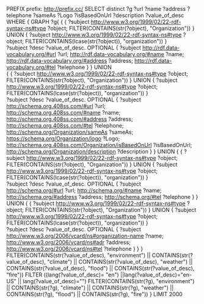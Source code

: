 PREFIX prefix: <http://prefix.cc/>
SELECT distinct ?g ?url ?name ?address ?telephone ?sameAs ?Logo ?isBasedOnUrl ?description ?value_of_desc
WHERE { 
  GRAPH ?g{
  {
    { 
        ?subject <http://www.w3.org/1999/02/22-rdf-syntax-ns#type> ?object;
        FILTER(CONTAINS(str(?object), "Organization")) 
    }
    UNION
    {
    	?subject <http://www.w3.org/1999/02/22-rdf-syntax-ns#type> ?object;
        FILTER(CONTAINS(lcase(str(?object)), "organization"))
    }	
    ?subject ?desc ?value_of_desc.
    OPTIONAL
    {
        ?subject <http://rdf.data-vocabulary.org/#url> ?url;
                 <http://rdf.data-vocabulary.org/#name> ?name;
                 <http://rdf.data-vocabulary.org/#address> ?address;
                 <http://rdf.data-vocabulary.org/#tel> ?telephone
    }
  } 
  UNION 		
  { 
    {
        ?subject <http://www.w3.org/1999/02/22-rdf-syntax-ns#type> ?object;
        FILTER(CONTAINS(str(?object), "Organization")) 
    }
    UNION
    {
    	?subject <http://www.w3.org/1999/02/22-rdf-syntax-ns#type> ?object;
        FILTER(CONTAINS(lcase(str(?object)), "organization"))
    }	
    ?subject ?desc ?value_of_desc.
    OPTIONAL
    {
        ?subject <http://schema.org.408ss.com/#url> ?url;
                 <http://schema.org.408ss.com/#name> ?name;
                 <http://schema.org.408ss.com/#address> ?address;
                 <http://schema.org.408ss.com/#tel> ?telephone;
                 <http://schema.org/Organization/sameAs> ?sameAs;
                 <https://schema.org/Organization/logo> ?Logo;
                 <http://schema.org.408ss.com/Organization/isBasedOnUrl> ?isBasedOnUrl;
                 <http://schema.org/Organization/description> ?description
    }
  } 
  UNION
  { 
    {
        ?subject <http://www.w3.org/1999/02/22-rdf-syntax-ns#type> ?object;
        FILTER(CONTAINS(str(?object), "Organization")) 
    }
    UNION
    {
    	?subject <http://www.w3.org/1999/02/22-rdf-syntax-ns#type> ?object;
        FILTER(CONTAINS(lcase(str(?object)), "organization"))
    }	
    ?subject ?desc ?value_of_desc.
    OPTIONAL
    {
        ?subject <http://schema.org/#url> ?url;
                 <http://schema.org/#name> ?name;
                 <http://schema.org/#address> ?address;
                 <http://schema.org/#tel> ?telephone
    }
  }
  UNION
  { 
    {
        ?subject <http://www.w3.org/1999/02/22-rdf-syntax-ns#type> ?object;
        FILTER(CONTAINS(str(?object), "Organization")) 
    }
    UNION
    {
    	?subject <http://www.w3.org/1999/02/22-rdf-syntax-ns#type> ?object;
        FILTER(CONTAINS(lcase(str(?object)), "organization"))
    }	
     ?subject ?desc ?value_of_desc.
     OPTIONAL
     {
        ?subject <http://www.w3.org/2006/vcard/ns#organization-name> ?name;
                 <http://www.w3.org/2006/vcard/ns#adr> ?address;
            	 <http://www.w3.org/2006/vcard/ns#tel> ?telephone
     }
  }
  }
 FILTER(CONTAINS(str(?value_of_desc), "environment") || CONTAINS(str(?value_of_desc), "climate") || CONTAINS(str(?value_of_desc), "weather") || CONTAINS(str(?value_of_desc), "flood") || CONTAINS(str(?value_of_desc), "fire"))
 FILTER ((lang(?value_of_desc)= "en") ||lang(?value_of_desc)="en-US" || lang(?value_of_desc)="")
 FILTER(CONTAINS(str(?g), "environment") || CONTAINS(str(?g), "climate") || CONTAINS(str(?g), "weather") || CONTAINS(str(?g), "flood") || CONTAINS(str(?g), "fire"))
}
LIMIT 2000